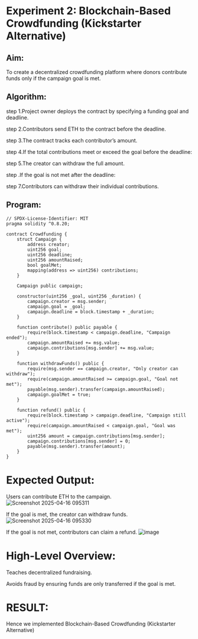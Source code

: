 # Experiment 2: Blockchain-Based Crowdfunding (Kickstarter Alternative)
## Aim:
To create a decentralized crowdfunding platform where donors contribute funds only if the campaign goal is met.

## Algorithm:
step 1.Project owner deploys the contract by specifying a funding goal and deadline.

step 2.Contributors send ETH to the contract before the deadline.

step 3.The contract tracks each contributor’s amount.

step 4.If the total contributions meet or exceed the goal before the deadline:

step 5.The creator can withdraw the full amount.

step .If the goal is not met after the deadline:

step 7.Contributors can withdraw their individual contributions.
## Program:
```
// SPDX-License-Identifier: MIT
pragma solidity ^0.8.20;

contract Crowdfunding {
    struct Campaign {
        address creator;
        uint256 goal;
        uint256 deadline;
        uint256 amountRaised;
        bool goalMet;
        mapping(address => uint256) contributions;
    }

    Campaign public campaign;

    constructor(uint256 _goal, uint256 _duration) {
        campaign.creator = msg.sender;
        campaign.goal = _goal;
        campaign.deadline = block.timestamp + _duration;
    }

    function contribute() public payable {
        require(block.timestamp < campaign.deadline, "Campaign ended");
        campaign.amountRaised += msg.value;
        campaign.contributions[msg.sender] += msg.value;
    }

    function withdrawFunds() public {
        require(msg.sender == campaign.creator, "Only creator can withdraw");
        require(campaign.amountRaised >= campaign.goal, "Goal not met");
        payable(msg.sender).transfer(campaign.amountRaised);
        campaign.goalMet = true;
    }

    function refund() public {
        require(block.timestamp > campaign.deadline, "Campaign still active");
        require(campaign.amountRaised < campaign.goal, "Goal was met");
        uint256 amount = campaign.contributions[msg.sender];
        campaign.contributions[msg.sender] = 0;
        payable(msg.sender).transfer(amount);
    }
}
```
# Expected Output:
Users can contribute ETH to the campaign.
![Screenshot 2025-04-16 095311](https://github.com/user-attachments/assets/634d1bf5-3b38-4a8a-8477-5a0b52a619ad)



If the goal is met, the creator can withdraw funds.
![Screenshot 2025-04-16 095330](https://github.com/user-attachments/assets/550dc47e-7e50-48b9-8454-73ea8040a7b6)


If the goal is not met, contributors can claim a refund.
![image](https://github.com/user-attachments/assets/92404aff-deb3-437e-ba09-0e6014a38993)


# High-Level Overview:
Teaches decentralized fundraising.


Avoids fraud by ensuring funds are only transferred if the goal is met.

# RESULT: 
Hence we implemented Blockchain-Based Crowdfunding (Kickstarter Alternative)
